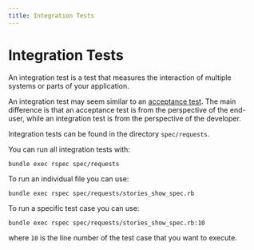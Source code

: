 ```yaml
---
title: Integration Tests
---
```


# Integration Tests

An integration test is a test that measures the interaction of multiple systems
or parts of your application.

An integration test may seem similar to an
[acceptance test](/tests/acceptance-tests). The main difference is that an
acceptance test is from the perspective of the end-user, while an integration
test is from the perspective of the developer.

Integration tests can be found in the directory `spec/requests`.

You can run all integration tests with:

```shell
bundle exec rspec spec/requests
```

To run an individual file you can use:

```shell
bundle exec rspec spec/requests/stories_show_spec.rb
```

To run a specific test case you can use:

```shell
bundle exec rspec spec/requests/stories_show_spec.rb:10
```

where `10` is the line number of the test case that you want to execute.
